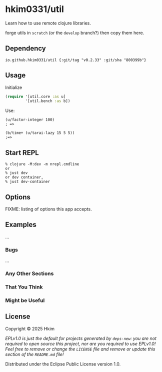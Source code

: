 # hkim0331/util

Learn how to use remote clojure libraries.

forge utils in `scratch` (or the `develop` branch?) then copy them here.

## Dependency

```
io.github.hkim0331/util {:git/tag "v0.2.33" :git/sha "800399b"}
```

## Usage

Initialize

```clojure
(require '[util.core :as u]
         '[util.bench :as b])
```

Use:

```
(u/factor-integer 100)
; =>

(b/time+ (u/tarai-lazy 15 5 5))
;=>
```

## Start REPL

    % clojure -M:dev -m nrepl.cmdline
    or
    % just dev
    or dev container,
    % just dev-container



## Options

FIXME: listing of options this app accepts.

## Examples

...

### Bugs

...

### Any Other Sections
### That You Think
### Might be Useful

## License

Copyright © 2025 Hkim

_EPLv1.0 is just the default for projects generated by `deps-new`: you are not_
_required to open source this project, nor are you required to use EPLv1.0!_
_Feel free to remove or change the `LICENSE` file and remove or update this_
_section of the `README.md` file!_

Distributed under the Eclipse Public License version 1.0.
